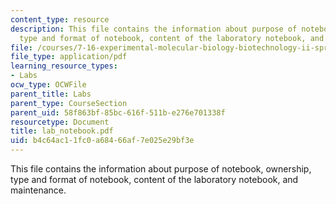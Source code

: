 ```yaml
---
content_type: resource
description: This file contains the information about purpose of notebook, ownership,
  type and format of notebook, content of the laboratory notebook, and maintenance.
file: /courses/7-16-experimental-molecular-biology-biotechnology-ii-spring-2005/b4c64ac11fc0a68466af7e025e29bf3e_lab_notebook.pdf
file_type: application/pdf
learning_resource_types:
- Labs
ocw_type: OCWFile
parent_title: Labs
parent_type: CourseSection
parent_uid: 58f863bf-85bc-616f-511b-e276e701338f
resourcetype: Document
title: lab_notebook.pdf
uid: b4c64ac1-1fc0-a684-66af-7e025e29bf3e
---
```

This file contains the information about purpose of notebook, ownership, type and format of notebook, content of the laboratory notebook, and maintenance.


